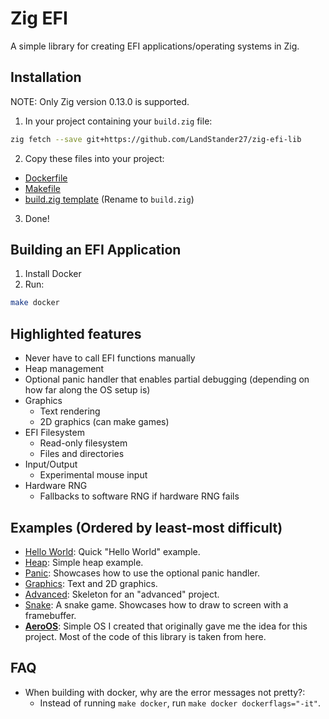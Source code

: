 # Zig EFI

A simple library for creating EFI applications/operating systems in Zig.

## Installation
NOTE: Only Zig version 0.13.0 is supported.
1. In your project containing your `build.zig` file:
```sh
zig fetch --save git+https://github.com/LandStander27/zig-efi-lib
```
2. Copy these files into your project:
- [Dockerfile](Dockerfile)
- [Makefile](Makefile)
- [build.zig template](build.zig.template) (Rename to `build.zig`)
3. Done!

## Building an EFI Application
1. Install Docker
2. Run:
```sh
make docker
```

## Highlighted features
* Never have to call EFI functions manually
* Heap management
* Optional panic handler that enables partial debugging (depending on how far along the OS setup is)
* Graphics
	* Text rendering
	* 2D graphics (can make games)
* EFI Filesystem
	* Read-only filesystem
	* Files and directories
* Input/Output
	* Experimental mouse input
* Hardware RNG
	* Fallbacks to software RNG if hardware RNG fails

## Examples (Ordered by least-most difficult)
* [Hello World](examples/hello): Quick "Hello World" example.
* [Heap](examples/heap): Simple heap example.
* [Panic](examples/panic): Showcases how to use the optional panic handler.
* [Graphics](examples/graphics): Text and 2D graphics.
* [Advanced](examples/advanced): Skeleton for an "advanced" project.
* [Snake](examples/snake): A snake game. Showcases how to draw to screen with a framebuffer.
* **[AeroOS](https://github.com/LandStander27/AeroOS)**: Simple OS I created that originally gave me the idea for this project. Most of the code of this library is taken from here.

## FAQ
* When building with docker, why are the error messages not pretty?:
	* Instead of running `make docker`, run `make docker dockerflags="-it"`.